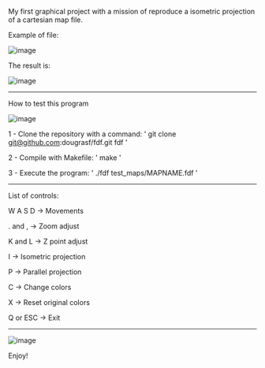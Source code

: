My first graphical project with a mission of reproduce a isometric projection of a cartesian map file.

Example of file:

![image](https://user-images.githubusercontent.com/102628898/197907606-18494eb3-e258-44c2-9e4b-597a6ad1cfe0.png)

The result is:

![image](https://user-images.githubusercontent.com/102628898/197907927-94b451f3-b96a-4250-bd48-92958f20fb35.png)

------------------------------------------------------------------

How to test this program

![image](https://user-images.githubusercontent.com/102628898/197909499-09d91e19-0530-4174-8e8a-2cfb69cdf8d8.png)

1 - Clone the repository with a command:
' git clone git@github.com:dougrasf/fdf.git fdf '

2 - Compile with Makefile: 
' make '

3 - Execute the program:
' ./fdf test_maps/MAPNAME.fdf '

------------------------------------------------------------------

List of controls: 

W A S D -> Movements

. and , -> Zoom adjust

K and L -> Z point adjust

I -> Isometric projection

P -> Parallel projection

C -> Change colors

X -> Reset original colors

Q or ESC -> Exit

------------------------------------------------------------------

![image](https://user-images.githubusercontent.com/102628898/197910828-6ae831a2-5b8e-4105-9fdd-9a2d3a8d679a.png)

Enjoy!
